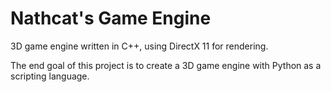 # Nathcat's Game Engine

3D game engine written in C++, using DirectX 11 for rendering.

The end goal of this project is to create a 3D game engine with Python as a scripting language.
